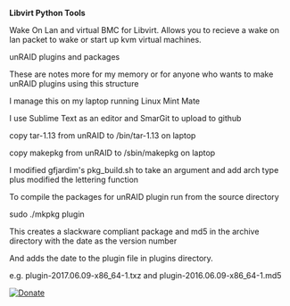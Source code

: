 **Libvirt Python Tools**

Wake On Lan and virtual BMC for Libvirt. Allows you to recieve a wake on lan packet to wake or start up kvm virtual machines.

unRAID plugins and packages

These are notes more for my memory or for anyone who wants to make unRAID plugins using this structure

I manage this on my laptop running Linux Mint Mate

I use Sublime Text as an editor and SmarGit to upload to github

copy tar-1.13 from unRAID to /bin/tar-1.13 on laptop

copy makepkg from unRAID to /sbin/makepkg on laptop

I modified gfjardim's pkg_build.sh to take an argument and add arch type plus modified the lettering function

To compile the packages for unRAID plugin run from the source directory

sudo ./mkpkg plugin

This creates a slackware compliant package and md5 in the archive directory with the date as the version number

And adds the date to the plugin file in plugins directory.

e.g. plugin-2017.06.09-x86_64-1.txz and plugin-2016.06.09-x86_64-1.md5

[![Donate](https://www.paypalobjects.com/en_US/i/btn/btn_donate_SM.gif)](https://www.paypal.com/cgi-bin/webscr?cmd=_s-xclick&hosted_button_id=BKQJF5NVA5E3S)
